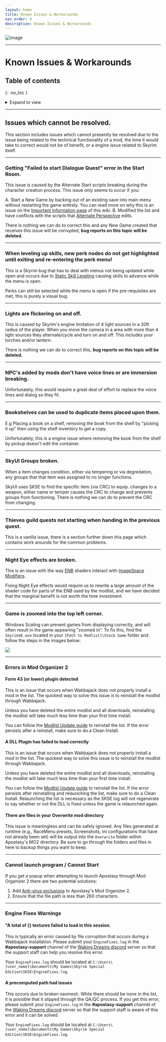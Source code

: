 ```yaml
---
layout: home
title: Known Issues & Workarounds
nav_order: 4
description: Known Issues & Workarounds
---
```


![image](/Assets/images/apostasy-header.png)

---

# Known Issues & Workarounds

## Table of contents
{: .no_toc }
<details markdown="block">
  <summary>
     Expand to view
  </summary>
  {: .text-delta }
1. TOC
{:toc}
</details>

---
## Issues which cannot be resolved.

This section includes issues which cannot presently be resolved due to the issue being related to the technical functionality of a mod, the time it would take to correct would not be of benefit, or a engine issue related to Skyrim itself.

---
### Getting "Failed to start Dialogue Quest" error in the Start Room.

This issue is caused by the Alternate Start scripts breaking during the character creation process. This issue only seems to occur if you:

 A. Start a New Game by backing out of an existing save into main menu without restarting the game entirely. You can read more on why this is an issue on the <a href="/01Help/Important%20Information/#save-advice" target="_blank" rel="noopener noreferrer">Important Information page</a> of this wiki.
 B. Modified the list and have conflicts with the scripts that <a href="https://www.nexusmods.com/skyrimspecialedition/mods/50307" target="_blank" rel="noopener noreferrer">Alternate Perspective</a> edits.  

There is nothing we can do to correct this and any New Game created that receives this issue will be corrupted, **bug reports on this topic will be deleted.**

---
### When leveling up skills, new perk nodes do not get highlighted until exiting and re-entering the perk menu!

This is a Skyrim bug that has to deal with menus not being updated while open and occurs due to <a href="https://www.nexusmods.com/skyrimspecialedition/mods/89940" target="_blank" rel="noopener noreferrer">Static Skill Leveling</a> causing skills to advance while the menu is open.  

Perks can still be selected while the menu is open if the pre-requisites are met, this is purely a visual bug. 

---
### Lights are flickering on and off.

This is caused by Skyrim's engine limitation of 4 light sources in a 30ft radius of the player. When you move the camera in a area with more than 4 light sources they alternate/cycle and turn on and off. This includes your torches and/or lantern.

There is nothing we can do to correct this, **bug reports on this topic will be deleted.**

---
### NPC's added by mods don't have voice lines or are immersion breaking.

Unfortunately, this would require a great deal of effort to replace the voice lines and dialog so they fit.

---
### Bookshelves can be used to duplicate items placed upon them.

E.g Placing a book on a shelf, removing the book from the shelf by "picking it up" then using the shelf inventory to get a copy.

Unfortunately, this is a engine issue where removing the book from the shelf by pickup doesn't edit the container.

---
### SkyUI Groups broken.

When a item changes condition, either via tempering or via degredation, any groups that that item was assigned to no longer functions.

SkyUI uses SKSE to find the specific item (via CRC) to equip. changes to a weapon, either name or temper causes the CRC to change and prevents groups from functioning. There is nothing we can do to prevent the CRC from changing.

---
### Thieves guild quests not starting when handing in the previous quest.

This is a vanilla issue, there is a section further down this page which contains work arounds for the common problems.

---
### Night Eye effects are broken.

This is an issue with the way <a href="https://enbdev.com/" target="_blank" rel="noopener noreferrer">ENB</a> shaders interact with <a href="https://ck.uesp.net/wiki/ImageSpace_Modifiers" target="_blank" rel="noopener noreferrer">ImageSpace Modifiers</a>. 

Fixing Night Eye effects would require us to rewrite a large amount of the shader code for parts of the ENB used by the modlist, and we have decided that the marginal benefit is not worth the time investment.

---
### Game is zoomed into the top left corner.

Windows Scaling can prevent games from displaying correctly, and will often result in the game appearing "zoomed in". To fix this, find the `SkyrimSE.exe` located in your `[Path to Modlist]\Stock Game` folder and follow the steps in the images below:

![](https://raw.githubusercontent.com/Oghma-Infinium/Apostasy/main/images/skyrim-scaling.png)

---
### Errors in Mod Organizer 2

#### Form 43 (or lower) plugin detected

This is an issue that occurs when Wabbajack does not properly install a mod in the list. The quickest way to solve this issue is to reinstall the modlist through Wabbajack.

Unless you have deleted the entire modlist and all downloads, reinstalling the modlist will take much less time than your first time install.

You can follow the <a href="/01HowDoI/UpdatingModlist/" target="_blank" rel="noopener noreferrer">Modlist Update guide</a> to reinstall the list. If the error persists after a reinstall, make sure to do a Clean Install.

#### A DLL Plugin has failed to load correctly

This is an issue that occurs when Wabbajack does not properly install a mod in the list. The quickest way to solve this issue is to reinstall the modlist through Wabbajack.

Unless you have deleted the entire modlist and all downloads, reinstalling the modlist will take much less time than your first time install.

You can follow the <a href="/01HowDoI/UpdatingModlist/" target="_blank" rel="noopener noreferrer">Modlist Update guide</a> to reinstall the list. If the error persists after reinstalling and relaunching the list, make sure to do a Clean Install. Relaunching the list is necessary as the SKSE log will not regenerate to say whether or not the DLL is fixed unless the game is relaunched again.

#### There are files in your Overwrite mod directory

This issue is meaningless and can be safely ignored. Any files generated at runtime (e.g., RaceMenu presets, Screenshots, ini configurations that have not already been set) will be output into the `Overwrite` folder within Apostasy's MO2 directory. Be sure to go through the folders and files in here to backup things you want to keep.

---
### Cannot launch program / Cannot Start

If you get a popup when attempting to launch Apostasy through Mod Organizer 2 there are two potential solutions:

 1. Add <a href="/01Support/Install%20Issues/#antivirus-reports-a-virus-with-wabbajack-or-the-modlist" target="_blank" rel="noopener noreferrer">Anti-virus exclusions</a> to Apostasy's Mod Organizer 2.
 2. Ensure that the file path is less than 260 characters.

---
### Engine Fixes Warnings

#### "A total of {} textures failed to load in this session.

This is typically an error caused by file corruption that occurs during a Wabbajack installation. Please submit your `EngineFixes.log` in the **#apostasy-support** channel of the <a href="https://discord.gg/4WwqfK5yHg" target="_blank" rel="noopener noreferrer">Waking Dreams discord</a> server so that the support staff can help you resolve this error.

Your `EngineFixes.log` should be located at `C:\Users\[user_name]\Documents\My Games\Skyrim Special Edition\SKSE\EngineFixes.log`.

#### A precomputed path had issues

This occurs due to broken navmesh. While there should be none in the list, it is possible that it slipped through the QA/QC process. If you get this error, please submit your `EngineFixes.log` in the **#apostasy-support** channel of the <a href="https://discord.gg/4WwqfK5yHg" target="_blank" rel="noopener noreferrer">Waking Dreams discord</a> server so that the support staff is aware of this error and it can be solved.

Your `EngineFixes.log` should be located at `C:\Users\[user_name]\Documents\My Games\Skyrim Special Edition\SKSE\EngineFixes.log`.
